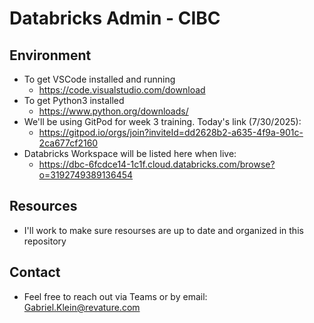 # Databricks Admin - CIBC

## Environment
  - To get VSCode installed and running
    - https://code.visualstudio.com/download
  - To get Python3 installed
    - https://www.python.org/downloads/
  - We'll be using GitPod for week 3 training. Today's link (7/30/2025):
    - https://gitpod.io/orgs/join?inviteId=dd2628b2-a635-4f9a-901c-2ca677cf2160
  - Databricks Workspace will be listed here when live:
    - https://dbc-6fcdce14-1c1f.cloud.databricks.com/browse?o=3192749389136454

## Resources
  - I'll work to make sure resourses are up to date and organized in this repository

## Contact
  - Feel free to reach out via Teams or by email: Gabriel.Klein@revature.com
